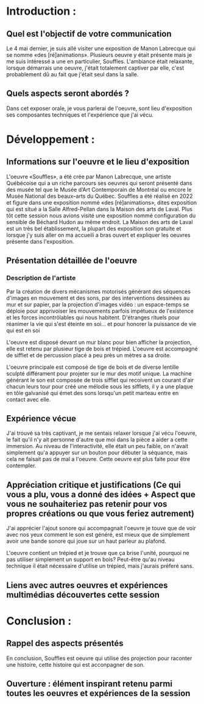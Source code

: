 # Introduction :
 
 ## Quel est l'objectif de votre communication
 
 Le 4 mai dernier, je suis allé visiter une exposition de Manon Labrecque qui se nomme «des [ré]animations». Plusieurs oeuvre y était présente mais je me suis intéressé a une en particulier, Souffles. L'ambiance était relaxante, lorsque démarrais une oeuvre, j'était totalement captiver par elle, c'est probablement dû au fait que j'était seul dans la salle.  
 
 ## Quels aspects seront abordés ? 
 
 Dans cet exposer orale, je vous parlerai de l'oeuvre, sont lieu d'exposition ses composantes techniques et l'expérience que j'ai vécu.
 
# Développement :

##  Informations sur l'oeuvre et le lieu d'exposition

L'oeuvre «Souffles», a été crée par Manon Labrecque, une artiste Québécoise qui a un riche parcours ses oeuvres qui seront présenté dans des musée tel que le Musée d‘Art Contemporain de Montréal ou encore le Musée National des beaux–arts du Québec. Souffles a été réalisé en 2022 et figure dans une exposition nommé «des [ré]animations», dites exposition qui est situé a la Salle Alfred-Pellan dans la Maison des arts de Laval. Plus tôt cette session nous avions visité une exposition nommé configuration du sensible de Béchard Hudon au même endroit. La Maison des arts de Laval est un très bel établissement, la plupart des exposition son gratuite et lorsque j'y suis aller on ma accueili a bras ouvert et expliquer les oeuvres présente dans l'exposition.

## Présentation détaillée de l'oeuvre 

### Description de l'artiste

Par la création de divers mécanismes motorisés générant des séquences d'images en mouvement et des sons, par des interventions dessinées au mur et sur papier, par la projection d'images vidéo : un espace-temps se déploie pour apprivoiser les mouvements parfois impétueux de l'existence et les forces incontrôlables qui nous habitent. D'étranges rituels pour réanimer la vie qui s'est éteinte en soi... et pour honorer la puissance de vie qui est en soi

L'oeuvre est disposé devant un mur blanc pour bien afficher la projection, elle est retenu par plusieur tige de bois et trépied. L'oeuvre est accompagné de sifflet et de percussion placé a peu près un mètres a sa droite.

L'oeuvre principale est composé de tige de bois et de diverse lentille sculpté différament pour projeter sur le mur des motif unique. La machine générant le son est composée de trois sifflet qui recoivent un courant d'air chacun leurs tour pour créé une mélodie sous les sifflets, il y a une plaque en tôle galvanisé qui émet des sons lorsqu'un petit marteau entre en contact avec elle.

## Expérience vécue

J'ai trouvé sa très captivant, je me sentais relaxer lorsque j'ai vécu l'oeuvre, le fait qu'il n'y ait personne d'autre que moi dans la pièce a aider a cette immersion. Au niveau de l'interactivité, elle était un peu faible, on n'avait simplement qu'a appuyer sur un bouton pour débuter la séquance, mais cela ne faisait pas de mal a l'oeuvre. Cette oeuvre est plus faite pour être contempler.

 ## Appréciation critique et justifications (Ce qui vous a plu, vous a donné des idées + Aspect que vous ne souhaiteriez pas retenir pour vos propres créations ou que vous feriez autrement)
 
 J'ai apprécier l'ajout sonore qui accompagnait l'oeuvre je touve que de voir avec nos yeux comment le son est généré, est mieux que de simplement avoir une bande sonore qui joue sur un haut parleur au plafond.
 
 L'oeuvre contient un trépied et je trouve que ça brise l'unité, pourquoi ne pas utiliser simplement un support en bois? Peut-être qu'au niveau technique il était nécessaire d'utilise un trépied, mais j'aurais préferé sans.
 
 ## Liens avec autres oeuvres et expériences multimédias découvertes cette session
 
 
 
# Conclusion :

 ## Rappel des aspects présentés
 
 En conclusion, Souffles est oeuvre qui utilise des projection pour raconter une histoire, cette histoire qui est acconpagner de son.
 
 ## Ouverture : élément inspirant retenu parmi toutes les oeuvres et expériences de la session
 
 
